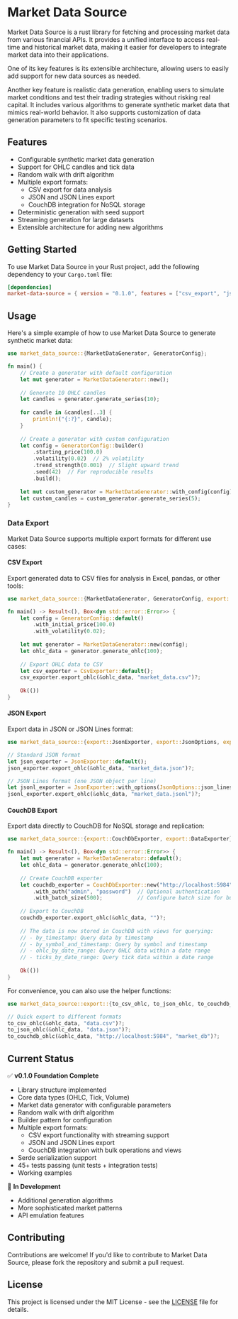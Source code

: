 # Market Data Source

Market Data Source is a rust library for fetching and processing market data from various financial APIs. It provides a unified interface to access real-time and historical market data, making it easier for developers to integrate market data into their applications.

One of its key features is its extensible architecture, allowing users to easily add support for new data sources as needed.

Another key feature is realistic data generation, enabling users to simulate market conditions and test their trading strategies without risking real capital. It includes various algorithms to generate synthetic market data that mimics real-world behavior. It also supports customization of data generation parameters to fit specific testing scenarios.

## Features

- Configurable synthetic market data generation
- Support for OHLC candles and tick data
- Random walk with drift algorithm
- Multiple export formats:
  - CSV export for data analysis
  - JSON and JSON Lines export
  - CouchDB integration for NoSQL storage
- Deterministic generation with seed support
- Streaming generation for large datasets
- Extensible architecture for adding new algorithms

## Getting Started

To use Market Data Source in your Rust project, add the following dependency to your `Cargo.toml` file:

```toml
[dependencies]
market-data-source = { version = "0.1.0", features = ["csv_export", "json_export", "couchdb", "serde"] }
```

## Usage

Here's a simple example of how to use Market Data Source to generate synthetic market data:

```rust
use market_data_source::{MarketDataGenerator, GeneratorConfig};

fn main() {
    // Create a generator with default configuration
    let mut generator = MarketDataGenerator::new();
    
    // Generate 10 OHLC candles
    let candles = generator.generate_series(10);
    
    for candle in &candles[..3] {
        println!("{:?}", candle);
    }
    
    // Create a generator with custom configuration
    let config = GeneratorConfig::builder()
        .starting_price(100.0)
        .volatility(0.02)  // 2% volatility
        .trend_strength(0.001)  // Slight upward trend
        .seed(42)  // For reproducible results
        .build();
    
    let mut custom_generator = MarketDataGenerator::with_config(config);
    let custom_candles = custom_generator.generate_series(5);
}
```

### Data Export

Market Data Source supports multiple export formats for different use cases:

#### CSV Export

Export generated data to CSV files for analysis in Excel, pandas, or other tools:

```rust
use market_data_source::{MarketDataGenerator, GeneratorConfig, export::CsvExporter, export::DataExporter};

fn main() -> Result<(), Box<dyn std::error::Error>> {
    let config = GeneratorConfig::default()
        .with_initial_price(100.0)
        .with_volatility(0.02);
    
    let mut generator = MarketDataGenerator::new(config);
    let ohlc_data = generator.generate_ohlc(100);
    
    // Export OHLC data to CSV
    let csv_exporter = CsvExporter::default();
    csv_exporter.export_ohlc(&ohlc_data, "market_data.csv")?;
    
    Ok(())
}
```

#### JSON Export

Export data in JSON or JSON Lines format:

```rust
use market_data_source::{export::JsonExporter, export::JsonOptions, export::DataExporter};

// Standard JSON format
let json_exporter = JsonExporter::default();
json_exporter.export_ohlc(&ohlc_data, "market_data.json")?;

// JSON Lines format (one JSON object per line)
let jsonl_exporter = JsonExporter::with_options(JsonOptions::json_lines());
jsonl_exporter.export_ohlc(&ohlc_data, "market_data.jsonl")?;
```

#### CouchDB Export

Export data directly to CouchDB for NoSQL storage and replication:

```rust
use market_data_source::{export::CouchDbExporter, export::DataExporter};

fn main() -> Result<(), Box<dyn std::error::Error>> {
    let mut generator = MarketDataGenerator::default();
    let ohlc_data = generator.generate_ohlc(100);
    
    // Create CouchDB exporter
    let couchdb_exporter = CouchDbExporter::new("http://localhost:5984", "market_data")
        .with_auth("admin", "password")  // Optional authentication
        .with_batch_size(500);           // Configure batch size for bulk operations
    
    // Export to CouchDB
    couchdb_exporter.export_ohlc(&ohlc_data, "")?;
    
    // The data is now stored in CouchDB with views for querying:
    // - by_timestamp: Query data by timestamp
    // - by_symbol_and_timestamp: Query by symbol and timestamp
    // - ohlc_by_date_range: Query OHLC data within a date range
    // - ticks_by_date_range: Query tick data within a date range
    
    Ok(())
}
```

For convenience, you can also use the helper functions:

```rust
use market_data_source::export::{to_csv_ohlc, to_json_ohlc, to_couchdb_ohlc};

// Quick export to different formats
to_csv_ohlc(&ohlc_data, "data.csv")?;
to_json_ohlc(&ohlc_data, "data.json")?;
to_couchdb_ohlc(&ohlc_data, "http://localhost:5984", "market_db")?;
```

## Current Status

✅ **v0.1.0 Foundation Complete**
- Library structure implemented
- Core data types (OHLC, Tick, Volume)
- Market data generator with configurable parameters
- Random walk with drift algorithm
- Builder pattern for configuration
- Multiple export formats:
  - CSV export functionality with streaming support
  - JSON and JSON Lines export
  - CouchDB integration with bulk operations and views
- Serde serialization support
- 45+ tests passing (unit tests + integration tests)
- Working examples

🚧 **In Development**
- Additional generation algorithms
- More sophisticated market patterns
- API emulation features

## Contributing

Contributions are welcome! If you'd like to contribute to Market Data Source, please fork the repository and submit a pull request.

## License

This project is licensed under the MIT License - see the [LICENSE](LICENSE) file for details.


